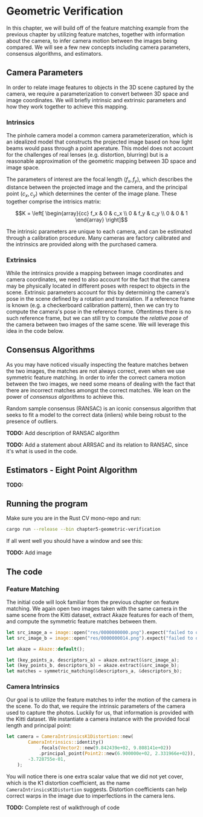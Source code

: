 # Geometric Verification

In this chapter, we will build off of the feature matching example from the previous chapter by utilizing feature matches, together with information about the camera, to infer camera motion between the images being compared. We will see a few new concepts including camera parameters, consensus algorithms, and estimators. 


## Camera Parameters

In order to relate image features to objects in the 3D scene captured by the camera, we require a parameterization to convert between 3D space and image coordinates. We will briefly intrinsic and extrinsic parameters and how they work together to achieve this mapping. 

### Intrinsics
The pinhole camera model a common camera parameterizeration, which is an idealized model that constructs the projected image based on how light beams would pass through a point aperature. This model does not account for the challenges of real lenses (e.g. distortion, blurring) but is a reasonable approximation of the geometric mapping between 3D space and image space.

The parameters of interest are the focal length $(f_x, f_y)$,  which describes the distance between the projected image and the camera, and the principal point $(c_x, c_y)$ which determines the center of the image plane. These together comprise the intrisics matrix:

```math
K = \left[
        \begin{array}{cc}
        f_x &   0 & c_x \\
          0 & f_y & c_y \\
          0 &   0 &   1
        \end{array}
    \right]
```

The intrinsic parameters are unique to each camera, and can be estimated through a calibration procedure. Many cameras are factory calibrated and the intrinsics are provided along with the purchased camera.

### Extrinsics

While the intrinsics provide a mapping between image coordinates and camera coordinates, we need to also account for the fact that the camera may be physically located in different poses with respect to objects in the scene. Extrinsic parameters account for this by determining the camera's pose in the scene defined by a rotation and translation. If a reference frame is known (e.g. a checkerboard calibration pattern), then we can try to compute the camera's pose in the reference frame. Oftentimes there is no such reference frame, but we can still try to compute the _relative pose_ of the camera between two images of the same scene. We will leverage this idea in the code below.

## Consensus Algorithms

As you may have noticed visually inspecting the feature matches betwen the two images, the matches are not always correct, even when we use symmetric feature matching. In order to infer the correct camera motion between the two images, we need some means of dealing with the fact that there are incorrect matches amongst the correct matches. We lean on the power of _consensus algorithms_ to achieve this.

Random sample consensus (RANSAC) is an iconic consensus algorithm that seeks to fit a model to the correct data (inliers) while being robust to the presence of outliers.

**TODO:** Add description of RANSAC algorithm

**TODO:** Add a statement about ARRSAC and its relation to RANSAC, since it's what is used in the code.


## Estimators - Eight Point Algorithm

**TODO:**



## Running the program

Make sure you are in the Rust CV mono-repo and run:

```bash
cargo run --release --bin chapter5-geometric-verification
```

If all went well you should have a window and see this:

**TODO:** Add image


## The code

### Feature Matching

The initial code will look familiar from the previous chapter on feature matching. We again open two images taken with the same camera in the same scene from the Kitti dataset, extract Akaze features for each of them, and compute the symmetric feature matches between them.

```rust
let src_image_a = image::open("res/0000000000.png").expect("failed to open image file");
let src_image_b = image::open("res/0000000014.png").expect("failed to open image file");

let akaze = Akaze::default();

let (key_points_a, descriptors_a) = akaze.extract(&src_image_a);
let (key_points_b, descriptors_b) = akaze.extract(&src_image_b);
let matches = symmetric_matching(&descriptors_a, &descriptors_b);
```


### Camera Intrinsics

Our goal is to utilize the feature matches to infer the motion of the camera in the scene. To do that, we require the intrinsic parameters of the camera used to capture the photos. Luckily for us, that information is provided with the Kitti dataset. We instantiate a camera instance with the provided focal length and principal point:

```rust
let camera = CameraIntrinsicsK1Distortion::new(
        CameraIntrinsics::identity()
            .focals(Vector2::new(9.842439e+02, 9.808141e+02))
            .principal_point(Point2::new(6.900000e+02, 2.331966e+02)),
        -3.728755e-01,
    );
```

You will notice there is one extra scalar value that we did not yet cover, which is the K1 distortion coefficient, as the name `CameraIntrinsicsK1Distortion` suggests. Distortion coefficients can help correct warps in the image due to imperfections in the camera lens.

**TODO:** Complete rest of walkthrough of code
